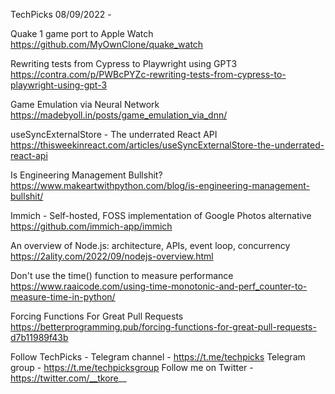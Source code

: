 TechPicks 08/09/2022 -

Quake 1 game port to Apple Watch
https://github.com/MyOwnClone/quake_watch

Rewriting tests from Cypress to Playwright using GPT3
https://contra.com/p/PWBcPYZc-rewriting-tests-from-cypress-to-playwright-using-gpt-3

Game Emulation via Neural Network
https://madebyoll.in/posts/game_emulation_via_dnn/

useSyncExternalStore - The underrated React API
https://thisweekinreact.com/articles/useSyncExternalStore-the-underrated-react-api

Is Engineering Management Bullshit?
https://www.makeartwithpython.com/blog/is-engineering-management-bullshit/

Immich - Self-hosted, FOSS implementation of Google Photos alternative
https://github.com/immich-app/immich

An overview of Node.js: architecture, APIs, event loop, concurrency
https://2ality.com/2022/09/nodejs-overview.html

Don't use the time() function to measure performance
https://www.raaicode.com/using-time-monotonic-and-perf_counter-to-measure-time-in-python/

Forcing Functions For Great Pull Requests
https://betterprogramming.pub/forcing-functions-for-great-pull-requests-d7b11989f43b

Follow TechPicks -
Telegram channel - https://t.me/techpicks
Telegram group - https://t.me/techpicksgroup
Follow me on Twitter - https://twitter.com/__tkore__